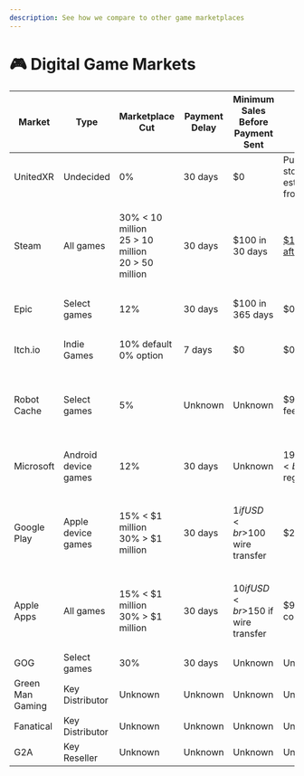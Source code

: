 ```yaml
---
description: See how we compare to other game marketplaces
---
```


# 🎮 Digital Game Markets

| Market           | Type                 | Marketplace Cut                                                    | Payment Delay | Minimum Sales Before Payment Sent          | Listing Cost                                                                                           | Revenue                                                                                                                                                                                                                         | # of Games                                                                                                                                                                                                             | # of Customers                                                                                                                                                              | Resale Royalty                     | Code          | Blockchain  |
| ---------------- | -------------------- | ------------------------------------------------------------------ | ------------- | ------------------------------------------ | ------------------------------------------------------------------------------------------------------ | ------------------------------------------------------------------------------------------------------------------------------------------------------------------------------------------------------------------------------- | ---------------------------------------------------------------------------------------------------------------------------------------------------------------------------------------------------------------------- | --------------------------------------------------------------------------------------------------------------------------------------------------------------------------- | ---------------------------------- | ------------- | ----------- |
| UnitedXR         | Undecided            | 0%                                                                 | 30 days       | $0                                         | Publisher pays storage/serve estimated costs up front                                                  | 0                                                                                                                                                                                                                               | 0                                                                                                                                                                                                                      | 0                                                                                                                                                                           | Publisher decides                  | Open-source   | Undecided   |
| Steam            | All games            | <p>30% &#x3C; 10 million<br>25 > 10 million<br>20 > 50 million</p> | 30 days       | $100 in 30 days                            | [$100 refunded after $1000 in sales](https://xsolla.com/blog/self-publish-on-steam-the-ultimate-guide) | [Undisclosed](https://gameworldobserver.com/2022/03/09/steam-welcomed-over-30-million-new-purchasers-in-2021-with-players-spending-4-3-million-years-on-platform)                                                               | [10,696](https://www.statista.com/statistics/552623/number-games-released-steam/#:\~:text=The%20platform%20initially%20released%20just,on%20the%20platform%20so%20far.)                                                | [120 million MAU](https://www.statista.com/statistics/308330/number-stream-users/)                                                                                          | No resales                         | Closed-source | Centralized |
| Epic             | Select games         | 12%                                                                | 30 days       | $100 in 365 days                           | $0                                                                                                     | [$700 million in 2021](https://earthweb.com/epic-games-store-statistics/)                                                                                                                                                       | [470](https://earthweb.com/epic-games-store-statistics/)                                                                                                                                                               | [62 million MAU](https://www.statista.com/statistics/1234012/number-epic-games-store-users/)                                                                                | No resales                         | Closed-source | Centralized |
| Itch.io          | Indie Games          | <p>10% default<br>0% option</p>                                    | 7 days        | $0                                         | $0                                                                                                     | Undisclosed                                                                                                                                                                                                                     | [527,250](https://itch.io/games)                                                                                                                                                                                       | [31.3 million MAU](https://www.polygon.com/22396021/itchio-epic-games-store-windows-pc-apps#:\~:text=The%20addition%20will%20put%20itch,itch.io%20to%20Epic's%20customers.) | No resales                         | Closed-source | Centralized |
| Robot Cache      | Select games         | 5%                                                                 | Unknown       | Unknown                                    | $99 company reg. fee                                                                                   | [<$5 million](https://www.zoominfo.com/c/robot-cache/449314291)                                                                                                                                                                 | [700](https://venturebeat.com/2018/12/11/robotcache-signs-22-publishers-with-700-games-for-blockchain-app-store/#:\~:text=RobotCache%20has%2022%20publishers%20and,blockchain%2Dbased%20alternative%20to%20Steam.)     | Undisclosed                                                                                                                                                                 | <p>75% publisher<br>25% seller</p> | Closed-source | Casper      |
| Microsoft        | Android device games | 12%                                                                | 30 days       | Unknown                                    | <p>$19 individual reg. fee<br>$99 company reg. fee</p>                                                 | Undisclosed                                                                                                                                                                                                                     | [998](https://www.microsoft.com/en-us/store/best-selling/games/pc)                                                                                                                                                     | Undisclosed                                                                                                                                                                 | No resales                         | Closed-source | Centralized |
| Google Play      | Apple device games   | <p>15% &#x3C; $1 million<br>30% > $1 million</p>                   | 30 days       | <p>$1 if USD<br>$100 wire transfer</p>     | $25 per game                                                                                           | [$37.3 billion in 2021](https://www.businessofapps.com/data/app-revenues/)                                                                                                                                                      | [477,877](https://www.statista.com/statistics/780229/number-of-available-gaming-apps-in-the-google-play-store-quarter/#:\~:text=This%20statistic%20gives%20information%20on,compared%20to%20the%20previous%20quarter.) | Undisclosed                                                                                                                                                                 | No resales                         | Closed-source | Centralized |
| Apple Apps       | All games            | <p>15% &#x3C; $1 million<br>30% > $1 million</p>                   | 30 days       | <p>$10 if USD<br>$150 if wire transfer</p> | $99 annual company reg. fee                                                                            | [$52.3 billion in 2021](https://www.businessofapps.com/data/app-revenues/)                                                                                                                                                      | [984,000](https://www.businessofapps.com/data/app-stores/)                                                                                                                                                             | Undisclosed                                                                                                                                                                 | No resales                         | Closed-source | Centralized |
| GOG              | Select games         | 30%                                                                | 30 days       | Unknown                                    | Unknown                                                                                                | [$34 million in 2021](https://www.gamedeveloper.com/business/gog-is-losing-money-but-cd-projekt-s-revenue-is-still-up-in-third-quarter#:\~:text=Revenue%20climbed%2040%20percent%20year,2021%20and%20September%2030%2C%202021.) | [4700](https://www.gog.com/news/check\_these\_facts\_and\_numbers\_about\_gog)                                                                                                                                         | [10.4 million MAU](https://www.similarweb.com/website/gog.com/#overview)                                                                                                    | No resales                         | Closed-source | Centralized |
| Green Man Gaming | Key Distributor      | Unknown                                                            | Unknown       | Unknown                                    | Unknown                                                                                                | Unknown                                                                                                                                                                                                                         | [9000](https://en.wikipedia.org/wiki/Green\_Man\_Gaming#:\~:text=Green%20Man%20Gaming%20is%20a,systems%2C%20and%20supporting%2018%20currencies.)                                                                       | [2.2 million MAU](https://www.similarweb.com/website/greenmangaming.com/#overview)                                                                                          | No resales                         | Closed-source | Centralized |
| Fanatical        | Key Distributor      | Unknown                                                            | Unknown       | Unknown                                    | Unknown                                                                                                | Unknown                                                                                                                                                                                                                         | [8000](https://en.wikipedia.org/wiki/Fanatical\_\(company\))                                                                                                                                                           | Unknown                                                                                                                                                                     | No resales                         | Closed-source | Centralized |
| G2A              | Key Reseller         | Unknown                                                            | Unknown       | Unknown                                    | Unknown                                                                                                | Unknown                                                                                                                                                                                                                         | [40000](https://www.g2a.com/sellers/)                                                                                                                                                                                  | [10.2 million MAU](https://www.similarweb.com/website/g2a.com/#overview)                                                                                                    | No resales                         | Closed-source | Centralized |
